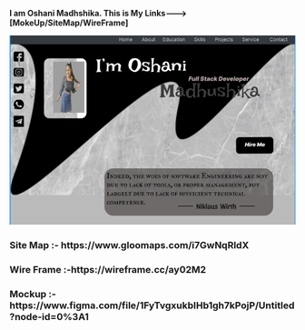 **I am Oshani Madhshika.
This is My Links---> [MokeUp/SiteMap/WireFrame]**



![GitHub Logo](asserts/MyWebPage.PNG)





<h3>Site Map :- https://www.gloomaps.com/i7GwNqRldX</h3>
<h3>Wire Frame :-https://wireframe.cc/ay02M2</h3>
<h3>Mockup :- https://www.figma.com/file/1FyTvgxukbIHb1gh7kPojP/Untitled?node-id=0%3A1</h3>
